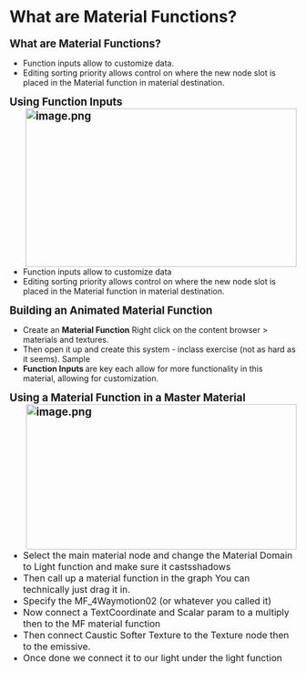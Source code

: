 # What are Material Functions?

<p><span style="font-size: 14pt;"><strong>What are Material Functions?</strong></span></p>
<ul>
<li>Function inputs allow to customize data.</li>
<li>Editing sorting priority allows control on where the new node slot is placed in the Material function in material destination.</li>
</ul>
<p><span style="font-size: 14pt;"><strong>Using Function Inputs<img style="float: right;" src="https://vertexschool.instructure.com/courses/311/files/19603/preview?verifier=tZFdv68d6phovjzvxGamPhTgdQ5RK4cz5p9lZpnD" alt="image.png" width="476" height="278" data-api-endpoint="https://vertexschool.instructure.com/api/v1/courses/311/files/19603" data-api-returntype="File"></strong></span></p>
<ul>
<li>Function inputs allow to customize data</li>
<li>Editing sorting priority allows control on where the new node slot is placed in the Material function in material destination.</li>
</ul>
<p><span style="font-size: 14pt;"><strong>Building an Animated Material Function</strong></span></p>
<ul>
<li>Create an <strong>Material Function</strong> Right click on the content browser &gt; materials and textures.</li>
<li>Then open it up and create this system - inclass exercise (not as hard as it seems). Sample<br><strong></strong></li>
<li><strong>Function Inputs </strong>are key each allow for more functionality in this material, allowing for customization.</li>
</ul>
<p><span style="font-size: 14pt;"><strong>Using a Material Function in a Master Material<img style="float: right;" src="https://vertexschool.instructure.com/courses/311/files/19604/preview?verifier=KC49n0g4XAGHPkWjbwo3SBUme6pDb0QHFqK7YyKi" alt="image.png" width="475" height="255" data-api-endpoint="https://vertexschool.instructure.com/api/v1/courses/311/files/19604" data-api-returntype="File"></strong></span></p>
<ul>
<li><span style="font-size: 12pt;">Select the main material node and change the Material Domain to Light function and make sure it castsshadows<br></span></li>
<li><span style="font-size: 12pt;">Then call up a material function in the graph You can technically just drag it in.<br></span></li>
<li><span style="font-size: 12pt;">Specify the MF_4Waymotion02 (or whatever you called it)<br></span></li>
<li><span style="font-size: 12pt;">Now connect a TextCoordinate and Scalar param to a multiply then to the MF material function<br></span></li>
<li><span style="font-size: 12pt;">Then connect Caustic Softer Texture to the Texture node then to the emissive.<br></span></li>
<li><span style="font-size: 12pt;">Once done we connect it to our light under the light function</span></li>
</ul>